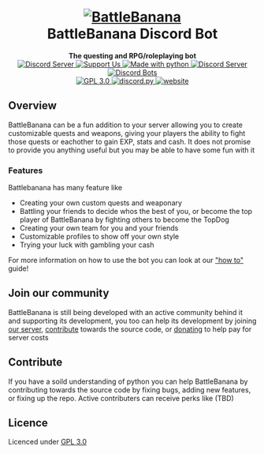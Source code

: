 <h1 align="center">
  <br>
  <a href="https://github.com/DeveloperAnonymous/BattleBanana"><img src="https://github.com/DeveloperAnonymous/BattleBanana/blob/master/botimg/battlebanana_transparent.png" alt="BattleBanana"></a>
  <br>
  BattleBanana Discord Bot
  <br>
</h1>

<p align="center">
  <strong>The questing and RPG/roleplaying bot</strong><br>
  <a href="https://discord.gg/xCgnHzW">
    <img src="https://discordapp.com/api/guilds/431932271604400138/widget.png" alt="Discord Server">
  </a>
  <a href="https://patreon.com/developeranonymous">
    <img src="https://img.shields.io/badge/Donate-Patreon-F96854.svg?logo=patreon" alt="Support Us">
  </a>
  <a href="https://www.python.org/downloads/">
    <img src="https://img.shields.io/badge/Made%20With-Python%203.8-blue.svg?style=for-the-badge" alt="Made with python">
  </a>
  <a href="http://makeapullrequest.com">
    <img src="https://img.shields.io/badge/PRs-welcome-brightgreen.svg" alt="Discord Server">
  </a>
  <a href="https://top.gg/bot/464601463440801792">
    <img src="https://discordbots.org/api/widget/servers/464601463440801792.svg" alt="Discord Bots">
  </a> <br>
  <a href="https://www.gnu.org/licenses/gpl-3.0.en.html">
      <img src="https://img.shields.io/github/license/developeranonymous/battlebanana" alt="GPL 3.0">
  </a>
  <a href="https://github.com/Rapptz/discord.py/">
      <img src="https://img.shields.io/badge/discord-py-blue.svg" alt="discord.py">
  </a>
  <a href="https://battlebanana.xyz/">
      <img src="https://img.shields.io/website?down_color=lightgrey&down_message=offline&up_color=blue&up_message=online&url=https%3A%2F%2Fbattlebanana.xyz" alt="website">
  </a>
</p>

## Overview
BattleBanana can be a fun addition to your server allowing you to create customizable quests and weapons, giving your players the ability to fight those quests or eachother to gain EXP, stats and cash. It does not promise to provide you anything useful but you may be able to have some fun with it

### Features
Battlebanana has many feature like
- Creating your own custom quests and weaponary
- Battling your friends to decide whos the best of you, or become the top player of BattleBanana by fighting others to become the TopDog 
- Creating your own team for you and your friends
- Customizable profiles to show off your own style
- Trying your luck with gambling your cash

For more information on how to use the bot you can look at our ["how to"](https://battlebanana.xyz/howto/) guide!

## Join our community
BattleBanana is still being developed with an active community behind it and supporting its development, you too can help its development by joining [our server](https://discord.gg/xCgnHzW), [contribute](https://github.com/DeveloperAnonymous/BattleBanana#Contribute) towards the source code, or [donating](https://patreon.com/developeranonymous) to help pay for server costs

## Contribute 
If you have a soild understanding of python you can help BattleBanana by contributing towards the source code by fixing bugs, adding new features, or fixing up the repo.
Active contributers can receive perks like (TBD)

## Licence
Licenced under [GPL 3.0](https://www.gnu.org/licenses/gpl-3.0.en.html)
